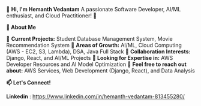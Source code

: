 👋 **Hi, I'm Hemanth Vedantam**
A passionate Software Developer, AI/ML enthusiast, and Cloud Practitioner! 🌟



**🚀 About Me**


🔭 **Current Projects:** Student Database Management System, Movie Recommendation System
🌱 **Areas of Growth:** AI/ML, Cloud Computing (AWS - EC2, S3, Lambda), DSA, Java Full Stack
👯 **Collaboration Interests:** Django, React, and AI/ML Projects
🤝 **Looking for Expertise in:** AWS Developer Resources and AI Model Optimization
💬 **Feel free to reach out about:**  AWS Services, Web Development (Django, React), and Data Analysis

**📫 Let's Connect!**

**Linkedin** : https://www.linkedin.com/in/hemanth-vedantam-813455280/
